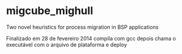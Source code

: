 # migcube_mighull
Two novel heuristics for process migration in BSP applications

Finalizado em 28 de fevereiro 2014
compila com gcc
depois chama o executável com o arquivo de plataforma e deploy
